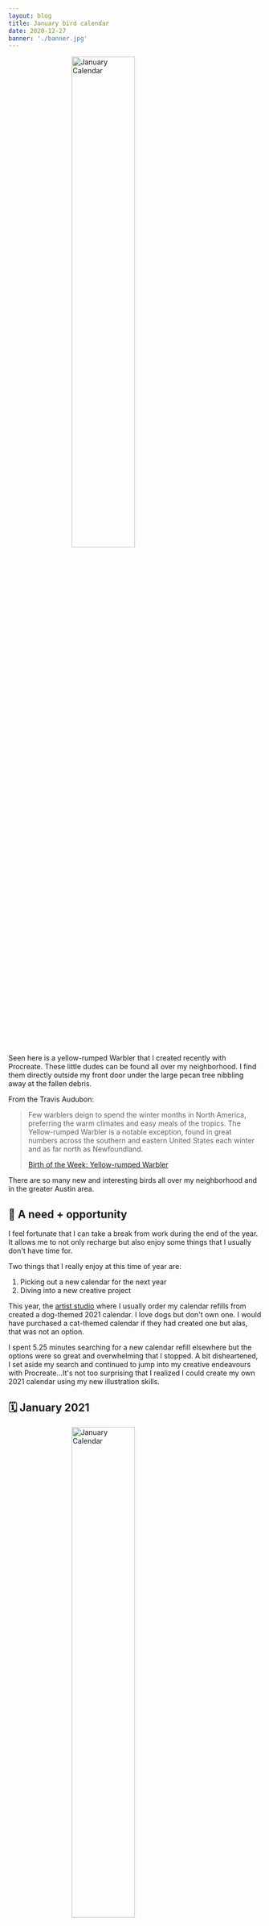 ```yaml
---
layout: blog
title: January bird calendar
date: 2020-12-27
banner: './banner.jpg'
---
```


<img class="responsive-img-no-shadow" src="/images/uploads/2020-12-27/bird.png" alt="January Calendar" style="width: 50%; display: block; margin: 0 auto;" />

<br/>

Seen here is a yellow-rumped Warbler that I created recently with Procreate. These little dudes can be found all over my neighborhood. I find them directly outside my front door under the large pecan tree nibbling away at the fallen debris.

From the Travis Audubon:

> Few warblers deign to spend the winter months in North America, preferring the warm climates and easy meals of the tropics. The Yellow-rumped Warbler is a notable exception, found in great numbers across the southern and eastern United States each winter and as far north as Newfoundland.
>
> [Birth of the Week: Yellow-rumped Warbler](https://travisaudubon.org/uncategorized/bird-of-the-week-yellow-rumped-warbler)

There are so many new and interesting birds all over my neighborhood and in the greater Austin area.

## 🐶 A need + opportunity

I feel fortunate that I can take a break from work during the end of the year. It allows me to not only recharge but also enjoy some things that I usually don't have time for.

Two things that I really enjoy at this time of year are:

1. Picking out a new calendar for the next year
2. Diving into a new creative project

This year, the [artist studio](https://1canoe2.com/collections/calendars) where I usually order my calendar refills from created a dog-themed 2021 calendar. I love dogs but don't own one. I would have purchased a cat-themed calendar if they had created one but alas, that was not an option.

I spent 5.25 minutes searching for a new calendar refill elsewhere but the options were so great and overwhelming that I stopped. A bit disheartened, I set aside my search and continued to jump into my creative endeavours with Procreate...It's not too surprising that I realized I could create my own 2021 calendar using my new illustration skills.

## 🗓 January 2021

<img class="responsive-img" src="/images/uploads/2020-12-27/January.png" alt="January Calendar" style="width: 50%; display: block; margin: 0 auto;" />

<br/>

So here's my January 2021 calendar with the featured yellow-rumped warbler!

I like the overall look and retro feel. Special thanks to upgrading my Mac OS (ha) for some final design decisions. New Finder windows and previews in Big Sur are all rounded. When I saw my saved file in Finder, I liked the look and went back in and round the corners. (Otherwise, I do not like that preview rounds thumbnails by default. This design is bad, boo!)

Taking some principles learned in some previous illustration lessions, I kept the color palette simple and minimized the details on the bird.

I want to create a new calendar with a featured bird each month for 2021. I figured it could be a nice way to celebrate art, design, and the area that I live in. Since I'm writing this down and publishing this post, I hope to remain accountable. Wish me luck!

